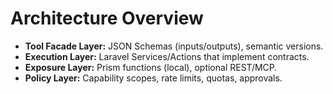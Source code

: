# Architecture Overview
- **Tool Facade Layer:** JSON Schemas (inputs/outputs), semantic versions.
- **Execution Layer:** Laravel Services/Actions that implement contracts.
- **Exposure Layer:** Prism functions (local), optional REST/MCP.
- **Policy Layer:** Capability scopes, rate limits, quotas, approvals.
